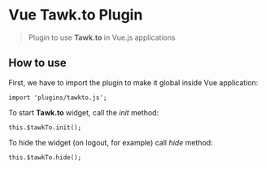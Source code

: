 # Vue Tawk.to Plugin
> Plugin to use **Tawk.to** in Vue.js applications

## How to use
First, we have to import the plugin to make it global inside Vue application:

`import 'plugins/tawkto.js';`

To start **Tawk.to** widget, call the _init_ method:

`this.$tawkTo.init();`

To hide the widget (on logout, for example) call _hide_ method:

`this.$tawkTo.hide();`
